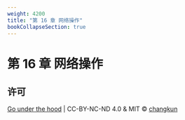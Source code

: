 ```yaml
---
weight: 4200
title: "第 16 章 网络操作"
bookCollapseSection: true
---
```


# 第 16 章 网络操作

<!-- - [16.1 文件描述符抽象](./fd.md) -->
<!-- - [16.2 路由管理](./routers.md) -->

## 许可

[Go under the hood](https://github.com/golang-design/under-the-hood) | CC-BY-NC-ND 4.0 & MIT &copy; [changkun](https://changkun.de)
